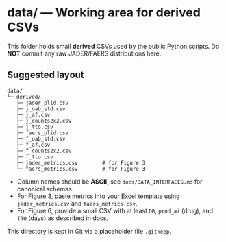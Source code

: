 # data/ — Working area for derived CSVs

This folder holds small **derived** CSVs used by the public Python scripts.
Do **NOT** commit any raw JADER/FAERS distributions here.

## Suggested layout

```
data/
└─ derived/
   ├─ jader_plid.csv
   ├─ j_oab_std.csv
   ├─ j_af.csv
   ├─ j_counts2x2.csv
   ├─ j_tto.csv
   ├─ faers_plid.csv
   ├─ f_oab_std.csv
   ├─ f_af.csv
   ├─ f_counts2x2.csv
   ├─ f_tto.csv
   ├─ jader_metrics.csv        # for Figure 3
   └─ faers_metrics.csv        # for Figure 3
```

- Column names should be **ASCII**; see `docs/DATA_INTERFACES.md` for canonical schemas.
- For Figure 3, paste metrics into your Excel template using `jader_metrics.csv` and `faers_metrics.csv`.
- For Figure 6, provide a small CSV with at least `DB`, `prod_ai` (drug), and `TTO` (days) as described in docs.

This directory is kept in Git via a placeholder file `.gitkeep`.
